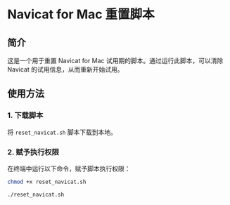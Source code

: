# Navicat for Mac 重置脚本

## 简介
这是一个用于重置 Navicat for Mac 试用期的脚本。通过运行此脚本，可以清除 Navicat 的试用信息，从而重新开始试用。

## 使用方法

### 1. 下载脚本
将 `reset_navicat.sh` 脚本下载到本地。

### 2. 赋予执行权限
在终端中运行以下命令，赋予脚本执行权限：
```bash
chmod +x reset_navicat.sh

./reset_navicat.sh

